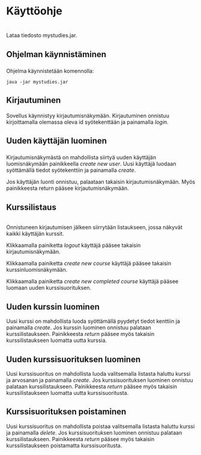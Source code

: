 # Käyttöohje <h1>

Lataa tiedosto mystudies.jar.

## Ohjelman käynnistäminen <h3>
Ohjelma käynnistetään komennolla:
```
java -jar mystudies.jar
```

## Kirjautuminen <h4>
Sovellus käynnistyy kirjautumisnäkymään.
Kirjautuminen onnistuu kirjoittamalla olemassa oleva id syötekenttään ja painamalla _login_.

## Uuden käyttäjän luominen <h5>
Kirjautumisnäkymästä on mahdollista siirtyä uuden käyttäjän luomisnäkymään painikkeella _create new user_. Uusi käyttäjä luodaan syöttämällä tiedot syötekenttiin ja painamalla _create_.

Jos käyttäjän luonti onnistuu, palaataan takaisin kirjautumisnäkymään. Myös painikkeesta return pääsee kirjautumisnäkymään.

## Kurssilistaus <h6> 
Onnistuneen kirjautumisen jälkeen siirrytään listaukseen, jossa näkyvät kaikki käyttäjän kurssit.

Klikkaamalla painiketta _logout_ käyttäjä pääsee takaisin kirjautumisnäkymään.

Klikkaamalla painiketta _create new course_ käyttäjä pääsee takaisin kurssinluomisnäkymään.

Klikkaamalla painiketta _create new completed course_ käyttäjä pääsee luomaan uuden kurssisuorituksen.

## Uuden kurssin luominen <h7>
Uusi kurssi on mahdollista luoda syöttämällä pyydetyt tiedot kenttiin ja painamalla _create_. Jos kurssin luominen onnistuu palataan kurssilistaukseen. 
Painikkeesta _return_ pääsee myös takaisin kurssilistaukseen luomatta uutta kurssia.

## Uuden kurssisuorituksen luominen <h7>
Uusi kurssisuoritus on mahdollista luoda valitsemalla listasta haluttu kurssi ja arvosanan ja painamalla _create_. Jos kurssisuorituksen luominen onnistuu palataan kurssilistaukseen. 
Painikkeesta _return_ pääsee myös takaisin kurssilistaukseen luomatta uutta kurssisuoritusta.

## Kurssisuorituksen poistaminen <h7>
Uusi kurssisuoritus on mahdollista poistaa valitsemalla listasta haluttu kurssi ja painamalla _delete_. Jos kurssisuorituksen luominen onnistuu palataan kurssilistaukseen. 
Painikkeesta _return_ pääsee myös takaisin kurssilistaukseen poistamatta kurssisuoritusta.

